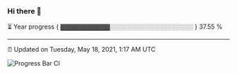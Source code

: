 ### Hi there 👋

⏳ Year progress { ▓▓▓▓▓▓▓▓▓▓▓░░░░░░░░░░░░░░░░░░░ } 37.55 %

---

⏰ Updated on Tuesday, May 18, 2021, 1:17 AM UTC

![Progress Bar CI](https://github.com/arthurbuhl/arthurbuhl/workflows/Progress%20Bar%20CI/badge.svg)
